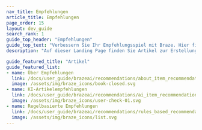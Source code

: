 ```yaml
---
nav_title: Empfehlungen
article_title: Empfehlungen
page_order: 15
layout: dev_guide
search_rank: 1
guide_top_header: "Empfehlungen"
guide_top_text: "Verbessern Sie Ihr Empfehlungsspiel mit Braze. Hier finden Sie alles, was Sie über die Einrichtung von Empfehlungsmaschinen wissen müssen, damit Sie Artikel oder Inhalte vorschlagen können, die die Nutzer tatsächlich wünschen. Von der Anpassung von Erlebnissen mit KI bis zum Aufbau eigener Engines mit Liquid oder Connected-Content finden Sie alles, was Sie brauchen, damit jede Empfehlung zählt."
description: "Auf dieser Landing Page finden Sie Artikel zur Erstellung und Verwendung von Empfehlungsmaschinen in Braze."

guide_featured_title: "Artikel"
guide_featured_list:
- name: Über Empfehlungen
  link: /docs/user_guide/brazeai/recommendations/about_item_recommendations/
  image: /assets/img/braze_icons/book-closed.svg
- name: KI-Artikelempfehlungen
  link: /docs/user_guide/brazeai/recommendations/ai_item_recommendations/
  image: /assets/img/braze_icons/user-check-01.svg
- name: Regelbasierte Empfehlungen
  link: /docs/user_guide/brazeai/recommendations/rules_based_recommendations/
  image: /assets/img/braze_icons/list.svg
---
```


<br><br>
